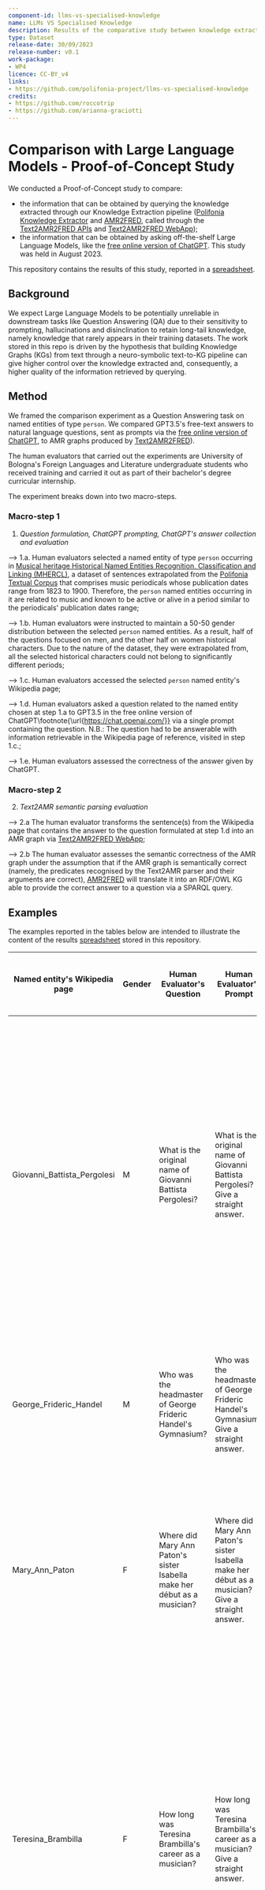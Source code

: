 ```yaml
---
component-id: llms-vs-specialised-knowledge
name: LLMs VS Specialised Knowledge
description: Results of the comparative study between knowledge extracted through our Knowledge Extraction pipeline and information that can be obtained by asking off-the-shelf Large Language Models.
type: Dataset
release-date: 30/09/2023
release-number: v0.1
work-package: 
- WP4
licence: CC-BY_v4
links:
- https://github.com/polifonia-project/llms-vs-specialised-knowledge
credits:
- https://github.com/roccotrip
- https://github.com/arianna-graciotti
---
```



# Comparison with Large Language Models - Proof-of-Concept Study

We conducted a Proof-of-Concept study to compare:
- the information that can be obtained by querying the knowledge extracted through our Knowledge Extraction pipeline ([Polifonia Knowledge Extractor](https://github.com/polifonia-project/Polifonia-Knowledge-Extractor) and [AMR2FRED](https://github.com/polifonia-project/amr2Fred), called through the [Text2AMR2FRED APIs](http://framester.istc.cnr.it/txt-amr-fred/api/docs/) and [Text2AMR2FRED WebApp](https://arco.istc.cnr.it/txt-amr-fred/));
- the information that can be obtained by asking off-the-shelf Large Language Models, like the [free online version of ChatGPT](https://chat.openai.com/). This study was held in August 2023.

This repository contains the results of this study, reported in a [spreadsheet](https://github.com/polifonia-project/llms-vs-specialised-knowledge/blob/main/data/LLMs_vs_Text2KGs_QuestionAnswering.xlsx).


## Background

We expect Large Language Models to be potentially unreliable in
downstream tasks like Question Answering (QA) due to their sensitivity
to prompting, hallucinations and disinclination to retain long-tail
knowledge, namely knowledge that rarely appears in their training
datasets. The work stored in this repo is
driven by the hypothesis that building Knowledge Graphs (KGs) from text
through a neuro-symbolic text-to-KG pipeline can give higher control
over the knowledge extracted and, consequently, a higher quality of the
information retrieved by querying.

## Method

We framed the comparison experiment as a Question Answering task on named entities of type `person`. We compared GPT3.5's free-text answers to natural language questions, sent as prompts via the [free online version of ChatGPT](https://chat.openai.com/), to AMR graphs produced by [Text2AMR2FRED](https://arco.istc.cnr.it/txt-amr-fred/)). 

The human evaluators that carried out the experiments are University of Bologna's Foreign Languages and Literature undergraduate students who received training and carried it out as part of their bachelor's degree curricular internship.

The experiment breaks down into two macro-steps.

### Macro-step 1

1. _Question formulation, ChatGPT prompting, ChatGPT's answer collection and evaluation_
   
--> 1.a. Human evaluators selected a named entity of type `person` occurring in [Musical heritage Historical Named Entities Recognition, Classification and Linking (MHERCL)](tbd), a dataset of sentences extrapolated from the [Polifonia Textual Corpus](https://github.com/polifonia-project/Polifonia-Corpus) that comprises music periodicals whose publication dates range from 1823 to 1900. Therefore, the `person` named entities occurring in it are related to music and known to be active or alive in a period similar to the periodicals' publication dates range;
   
--> 1.b. Human evaluators were instructed to maintain a 50-50 gender distribution between the selected `person` named entities. As a result, half of the questions focused on men, and the other half on women historical characters. Due to the nature of the dataset, they were extrapolated from, all the selected historical characters could not belong to significantly different periods;

 
--> 1.c. Human evaluators accessed the selected `person` named entity's Wikipedia page;
 
--> 1.d. Human evaluators asked a question related to the named entity chosen at step 1.a to GPT3.5 in the free online version of ChatGPT\footnote{\url{https://chat.openai.com/}} via a single prompt containing the question. N.B.: The question had to be answerable with information retrievable in the Wikipedia page of reference, visited in step 1.c.;
 
--> 1.e. Human evaluators assessed the correctness of the answer given by ChatGPT.

### Macro-step 2

2. _Text2AMR semantic parsing evaluation_

--> 2.a The human evaluator transforms the sentence(s) from the Wikipedia page that contains the answer to the question formulated at step 1.d into an AMR graph via [Text2AMR2FRED WebApp](https://arco.istc.cnr.it/txt-amr-fred/);

--> 2.b The human evaluator assesses the semantic correctness of the AMR graph under the assumption that if the AMR graph is semantically correct (namely, the predicates recognised by the Text2AMR parser and their arguments are correct), [AMR2FRED](https://github.com/polifonia-project/amr2Fred) will translate it into an RDF/OWL KG able to provide the correct answer to a question via a SPARQL query.


## Examples

The examples reported in the tables below are intended to illustrate the content of the results [spreadsheet](https://github.com/arianna-graciotti/llms-vs-specialised-knowledge/blob/main/data/LLMs_vs_Text2KGs_QuestionAnswering.xlsx) stored in this repository.

| **Named entity's Wikipedia page**             | **Gender** | **Human Evaluator's Question**                                           | **Human Evaluator's Prompt**                                                                      | **Human Evaluator's Answer** | **Sentence \(from Wikipedia page\) containing the answer**                                                                                                                                                                                                                                                                                                                                                   | **Is ChatGPT's answer correct?** | **ChatGPT's answer**                                                                                                                                                                                                                                                                                                                                                  |
|-----------------------------------------------|------------|--------------------------------------------------------------------------|---------------------------------------------------------------------------------------------------|------------------------------|--------------------------------------------------------------------------------------------------------------------------------------------------------------------------------------------------------------------------------------------------------------------------------------------------------------------------------------------------------------------------------------------------------------|----------------------------------|-----------------------------------------------------------------------------------------------------------------------------------------------------------------------------------------------------------------------------------------------------------------------------------------------------------------------------------------------------------------------|
| Giovanni_Battista_Pergolesi | M          | What is the original name of Giovanni Battista Pergolesi?                | What is the original name of Giovanni Battista Pergolesi? Give a straight answer\.                | Giovanni Battista Draghi     | Giovanni Battista Draghi \(\[\.\.\.\]; 4 January 1710 – 16 or 17 March 1736\), often referred to as Giovanni Battista Pergolesi \[\.\.\.\], was an Italian Baroque composer, violinist, and organist, leading exponent of the Baroque; he is considered one of the greatest Italian musicians of the first half of the 18th century and one of the most important representatives of the Neapolitan school\. | Yes                              | The original name of Giovanni Battista Pergolesi is Giovanni Battista Draghi\.                                                                                                                                                                                                                                                                                        |
| George_Frideric_Handel      | M          | Who was the headmaster of George Frideric Handel's Gymnasium?            | Who was the headmaster of George Frideric Handel's Gymnasium? Give a straight answer\.            | Johann Praetorius            | Early in his life Handel is reported to have attended the Gymnasium in Halle, where the headmaster, Johann Praetorius, was reputed to be an ardent musician\.                                                                                                                                                                                                                                                | No                               | Johann Zacharias Grundig was the headmaster of George Frideric Handel's gymnasium in Halle, Germany\.                                                                                                                                                                                                                                                                 |
| Mary_Ann_Paton              | F          | Where did Mary Ann Paton's sister Isabella make her début as a musician? | Where did Mary Ann Paton's sister Isabella make her début as a musician? Give a straight answer\. | Covent Garden Theatre        | She and her sisters received a good musical training: they were singers also, Isabella making her début at Mary Ann's benefit at Covent Garden Theatre, 1824, as Letitia Hardy, and Eliza sing at the Haymarket Theatre in 1833\.                                                                                                                                                                            | No                               | Isabella Paton made her début as a musician at the Covent Garden Theatre in London\.                                                                                                                                                                                                                                                                                  |
| Teresina_Brambilla             | F          | How long was Teresina Brambilla's career as a musician?                  | How long was Teresina Brambilla's career as a musician? Give a straight answer\.                  | 25 years                     | Teresa "Teresina" Brambilla\[a\] \(15 April 1845 – 1 July 1921\) was an Italian soprano who sang in the major opera houses of Europe in a career spanning 25 years\.                                                                                                                                                                                                                                         | No                               | As of my last knowledge update in September 2021, there is no widely known or documented musician by the name of Teresina Brambilla in the public domain\. Therefore, I cannot provide information about the length of her musical career\. It's possible that she gained recognition after my last update or that she is not a prominent figure in the music world\. |

| **Named entity's Wikipedia page**             | **Gender** | **Human Evaluator's Question**                                           | **Human Evaluator's Answer** | **Sentence**                                                                                                                                                                                                                                                                                                                                                                                                 | **Does the AMR graph contain an answer to the question?** | **AMR subgraph containing (or not) the answer** |
|-----------------------------------------------|------------|--------------------------------------------------------------------------|------------------------------|--------------------------------------------------------------------------------------------------------------------------------------------------------------------------------------------------------------------------------------------------------------------------------------------------------------------------------------------------------------------------------------------------------------|-----------------------------------------------------------|---------------------------------------------------|
| Giovanni_Battista_Pergolesi | M          | What is the original name of Giovanni Battista Pergolesi?                | Giovanni Battista Draghi     | Giovanni Battista Draghi ([...]; 4 January 1710 – 16 or 17 March 1736), often referred to as Giovanni Battista Pergolesi [...], was an Italian Baroque composer, violinist, and organist, leading exponent of the Baroque; he is considered one of the greatest Italian musicians of the first half of the 18th century and one of the most important representatives of the Neapolitan school. | Yes                                                       ||
| George_Frideric_Handel      | M          | Who was the headmaster of George Frideric Handel's Gymnasium?            | Johann Praetorius            | Early in his life Handel is reported to have attended the Gymnasium in Halle, where the headmaster, Johann Praetorius, was reputed to be an ardent musician.                                                                                                                                                                                                                                                | no                                                        | |
| Mary_Ann_Paton              | F          | Where did Mary Ann Paton's sister Isabella make her début as a musician? | Covent Garden Theatre        | She and her sisters received a good musical training: they were singers also, Isabella making her début at Mary Ann's benefit at Covent Garden Theatre, 1824, as Letitia Hardy, and Eliza sing at the Haymarket Theatre in 1833.                                                                                                                                                                            | No                                                        | |
| Teresina_Brambilla             | F          | How long was Teresina Brambilla's career as a musician?                  | 25 years                     | Teresa "Teresina" Brambilla (15 April 1845 – 1 July 1921) was an Italian soprano who sang in the major opera houses of Europe in a career spanning 25 years.                                                                                                                                                                                                                                              | Yes                                                       | |

## Results

The tables below report the results of the experiment.

Looking at the results, we can see that ChatGPT tend to return wrong answers more often when prompted with questions about women. This observation might corroborate the hypotheses regarding gender bias in LLMs (as reported in recent studies such as [Marked Personas: Using Natural Language Prompts to Measure Stereotypes in Language Models](https://aclanthology.org/2023.acl-long.84) (Cheng et al., ACL 2023)) and in Knowledge Bases such as Wikipedia (as reported in recent studies such as [WikiBio: a Semantic Resource for the Intersectional Analysis of Biographical Events](https://aclanthology.org/2023.acl-long.691) (Stranisci et al., ACL 2023)).

| **Named entity's gender** | **ChatGPT's answer correct? (Yes)** | **ChatGPT's answer correct? (No)** | **Grand Total** |
|---------------------------|----------------------------------|---------------------------------|-----------------|
| F                         | 11 (22%)                         | 39 (78%)                        | 50 (100%)       |
| M                         | 24 (48%)                         | 26 (52%)                        | 50 (100%)       |
| Grand Total               | 35 (35%)                         | 65 (65%)                        | 100 (100%)      |

As this is a Proof-of-Concept study aimed at exploring the feasibility of the research approach of Text2AMR2FRED VS LLMs comparison, we opted for a smaller sample size for the experiment's macro-step 2, as AMR graphs assessment is challenging and time-consuming. Results of the experiment's macro-step 2., are reported in the table below.

Although the small sample size is a limitation of this Proof-of-Concept study, especially for the experiment's macro-step 2, it is noteworthy that answers are included in the AMR graphs without apparent major bias toward the gender of the entities involved.

| Named entity's gender | Does the AMR graph contain an answer to the question? (Yes)| Does the AMR graph contain an answer to the question? (No) | Grand Total |
|-----------------------|------------------------------------------------------------|------------------------------------------------------------|-------------|
|                       | Yes  | No |                 |
| F                     | 7 (70%)| 3 (30%)| 10 (100%) |
| M                     | 8 (80%) | 2 (20%) | 10 (100%)|
| Grand Total           | 15 (75%) | 5 (25%) | 20 (100%)|

The last table, reported below, shows a comparison between the ChatGPT answers' correctness and the AMR graphs informativeness (namely, the presence, in the graph, of the answer to the question or not). The AMR graphs are produced according to experiment's macro-step 2 methodology. The comparison was performed on a random sub-sample of 20 questions asked about 20 person named entities, extrapolated from the sample collected in Experiment's macro-step 1. 

| Named entity's gender | Does the AMR graph contain an answer to the question? (Yes)| Does the AMR graph contain an answer to the question? (No) | Is ChatGPT's answer correct? (Yes) | Is ChatGPT's answer correct? (No) | Grand Total |
|-----------------------|------------------------------------------------------------|------------------------------------------------------------|------------------------------------|-----------------------------------|-------------|
| F                     | 7 (70%)| 3 (30%)| 1 (10%) | 9 (90%) | 10 (100%) |
| M                     | 8 (80%) | 2 (20%) | 2 (20%) | 8 (80%) | 10 (100%) |
| Grand Total           | 15 (75%) | 5 (25%) | 3 (15%) | 17 (85%) | 20 (100%)|

In spite of the constraints imposed by a small sample size, the table shows that *the AMR graphs effectively capture the answers to the questions 75% of the times*, while *ChatGPT's answer is correct 15% of the times*.

### Future work

In future work, we plan to quantitatively expand the samples of the experiment whose Proof-of-Concept methods and results described and stored in this repository. We aim to expand the experiment's methodology more broadly and examine the interplay between gender and popularity bias along the lines of recent investigations (such as the one reported in [Evaluating Entity Disambiguation and the Role of Popularity in Retrieval-Based NLP](https://aclanthology.org/2021.acl-long.345) (Chen et al., ACL-IJCNLP 2021)) and push forward the research regarding LLMs struggle with long-tail knowledge (as reported in [Large Language Models Struggle to Learn Long-Tail Knowledge](https://proceedings.mlr.press/v202/kandpal23a.html) (Kandpal et al., PMLR 2023)). Also, we plan to expand the experiment's macro-step 2 by building SPARQL queries to verify the informativeness of the Text2AMR2FRED OWL-compliant RDF output KGs through structured interrogations.
